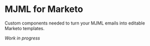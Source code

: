 # MJML for Marketo

Custom components needed to turn your MJML emails into editable Marketo templates.

*Work in progress*